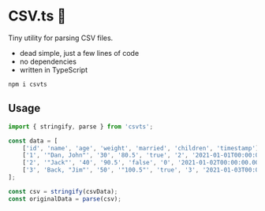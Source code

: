# CSV.ts 📄

Tiny utility for parsing CSV files.

-   dead simple, just a few lines of code
-   no dependencies
-   written in TypeScript

```
npm i csvts
```

## Usage

```ts
import { stringify, parse } from 'csvts';

const data = [
    ['id', 'name', 'age', 'weight', 'married', 'children', 'timestamp'],
    ['1', '"Dan, John"', '30', '80.5', 'true', '2', '2021-01-01T00:00:00.000Z'],
    ['2', '"Jack"', '40', '90.5', 'false', '0', '2021-01-02T00:00:00.000Z'],
    ['3', 'Back, "Jim"', '50', '"100.5"', 'true', '3', '2021-01-03T00:00:00.000Z'],
];

const csv = stringify(csvData);
const originalData = parse(csv);
```
